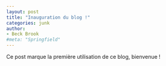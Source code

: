 ```yaml
---
layout: post
title: "Inauguration du blog !"
categories: junk
author:
- Beck Brook
#meta: "Springfield"
---
```



Ce post marque la première utilisation de ce blog, bienvenue ! 
